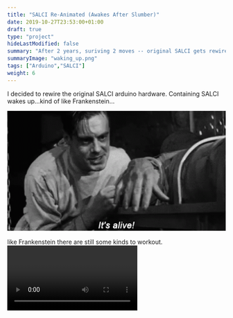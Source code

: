 ```yaml
---
title: "SALCI Re-Animated (Awakes After Slumber)"
date: 2019-10-27T23:53:00+01:00
draft: true
type: "project"
hideLastModified: false
summary: "After 2 years, suriving 2 moves -- original SALCI gets rewired with some Arduino protoyshield boards. SALCI wakes up...kind of like Frankenstein...some kinks to work out"
summaryImage: "waking_up.png"
tags: ["Arduino","SALCI"]
weight: 6
---
```


 I decided to rewire the original SALCI arduino hardware. Containing  SALCI wakes up...kind of like Frankenstein...

<center><img src="it_alive.gif" alt="Frankenstein Awakes Animation" style="width:600px"></a><p>

<p style="text-align:left;">like Frankenstein there are still some kinds to workout.

<video controls>
  <source src="IMG_0605.mp4" type="video/mp4">
</video>